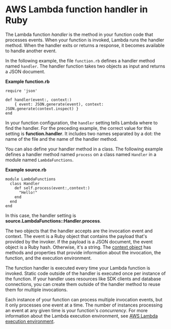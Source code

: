 # AWS Lambda function handler in Ruby<a name="ruby-handler"></a>

The Lambda function *handler* is the method in your function code that processes events\. When your function is invoked, Lambda runs the handler method\. When the handler exits or returns a response, it becomes available to handle another event\.

In the following example, the file `function.rb` defines a handler method named `handler`\. The handler function takes two objects as input and returns a JSON document\.

**Example function\.rb**  

```
require 'json'

def handler(event:, context:)
    { event: JSON.generate(event), context: JSON.generate(context.inspect) }
end
```

In your function configuration, the `handler` setting tells Lambda where to find the handler\. For the preceding example, the correct value for this setting is **function\.handler**\. It includes two names separated by a dot: the name of the file and the name of the handler method\.

You can also define your handler method in a class\. The following example defines a handler method named `process` on a class named `Handler` in a module named `LambdaFunctions`\.

**Example source\.rb**  

```
module LambdaFunctions
  class Handler
    def self.process(event:,context:)
      "Hello!"
    end
  end
end
```

In this case, the handler setting is **source\.LambdaFunctions::Handler\.process**\.

The two objects that the handler accepts are the invocation event and context\. The event is a Ruby object that contains the payload that's provided by the invoker\. If the payload is a JSON document, the event object is a Ruby hash\. Otherwise, it's a string\. The [context object](ruby-context.md) has methods and properties that provide information about the invocation, the function, and the execution environment\.

The function handler is executed every time your Lambda function is invoked\. Static code outside of the handler is executed once per instance of the function\. If your handler uses resources like SDK clients and database connections, you can create them outside of the handler method to reuse them for multiple invocations\.

Each instance of your function can process multiple invocation events, but it only processes one event at a time\. The number of instances processing an event at any given time is your function's *concurrency*\. For more information about the Lambda execution environment, see [AWS Lambda execution environment](lambda-runtime-environment.md)\.